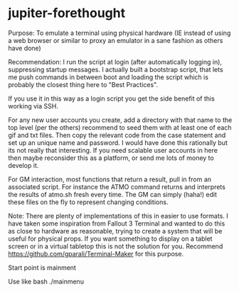 # jupiter-forethought
Purpose: To emulate a terminal using physical hardware (IE instead of using a web browser or similar to proxy an emulator in a sane fashion as others have done)

Recommendation: I run the script at login (after automatically logging in), suppressing startup messages. I actually built a bootstrap script, that lets me push commands in between boot and loading the script which is probably the closest thing here to "Best Practices". 

If you use it in this way as a login script you get the side benefit of this working via SSH.

For any new user accounts you create, add a directory with that name to the top level (per the others) recommend to seed them with at least one of each gif and txt files. Then copy the relevant code from the case statement and set up an unique name and password. I would have done this rationally but its not really that interesting. If you need scalable user accounts in here then maybe reconsider this as a platform, or send me lots of money to develop it. 

For GM interaction, most functions that return a result, pull in from an associated script. For instance the ATMO command returns and interprets the results of atmo.sh fresh every time. The GM can simply (haha!) edit these files on the fly to represent changing conditions. 

Note: There are plenty of implementations of this in easier to use formats. I have taken some inspiration from Fallout 3 Terminal and wanted to do this as close to hardware as reasonable, trying to create a system that will be useful for physical props. If you want something to display on a tablet screen or in a virtual tabletop this is not the solution for you. Recommend https://github.com/gparali/Terminal-Maker for this purpose. 

Start point is mainment 

Use like bash ./mainmenu

